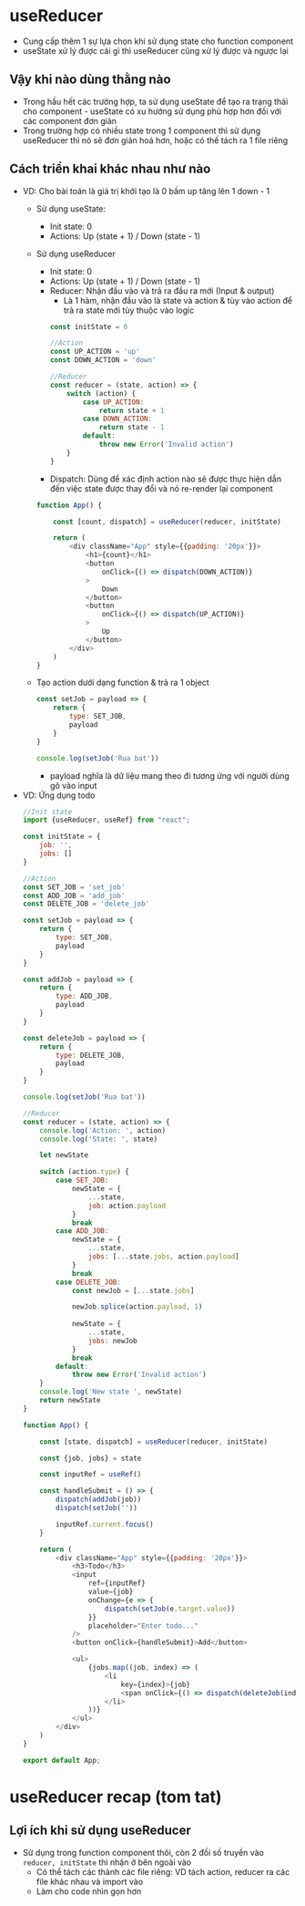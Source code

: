 # useReducer
- Cung cấp thêm 1 sự lựa chọn khi sử dụng state cho function component 
- useState xử lý được cái gì thì useReducer cũng xử lý được và ngược lại 
## Vậy khi nào dùng thằng nào
- Trong hầu hết các trường hợp, ta sử dụng useState để tạo ra trạng thái cho component - useState có xu hướng sử dụng phù hợp hơn đối với các component đơn giản
- Trong trường hợp có nhiều state trong 1 component thì sử dụng useReducer thì nó sẽ đơn giản hoá hơn, hoặc có thế tách ra 1 file riêng 

## Cách triển khai khác nhau như nào 
- VD: Cho bài toán là giá trị khởi tạo là 0 bấm up tăng lên 1 down - 1
    - Sử dụng useState: 
        - Init state: 0
        - Actions: Up (state + 1) / Down (state - 1)

    - Sử dụng useReducer 
        - Init state: 0
        - Actions: Up (state + 1) / Down (state - 1)
        - Reducer: Nhận đầu vào và trả ra đầu ra mới (Input & output)
            - Là 1 hàm, nhận đầu vào là state và action & tùy vào action để trả ra state mới tùy thuộc vào logic 
            ```js
            const initState = 0

            //Action
            const UP_ACTION = 'up'
            const DOWN_ACTION = 'down'

            //Reducer
            const reducer = (state, action) => {
                switch (action) {
                    case UP_ACTION:
                        return state + 1
                    case DOWN_ACTION:
                        return state - 1
                    default:
                        throw new Error('Invalid action')
                }
            }
            ```
        - Dispatch: Dùng để xác định action nào sẽ được thực hiện dẫn đến việc state được thay đổi và nó re-render lại component 
        ```js
        function App() {

            const [count, dispatch] = useReducer(reducer, initState)

            return (
                <div className="App" style={{padding: '20px'}}>
                    <h1>{count}</h1>
                    <button
                        onClick={() => dispatch(DOWN_ACTION)}
                    >
                        Down
                    </button>
                    <button
                        onClick={() => dispatch(UP_ACTION)}
                    >
                        Up
                    </button>
                </div>
            )
        }
        ```
    - Tạo action dưới dạng function & trả ra 1 object
        ```js
        const setJob = payload => {
            return {
                type: SET_JOB,
                payload
            }
        }

        console.log(setJob('Rua bat'))
        ```
        - payload nghĩa là dữ liệu mang theo đi tương ứng với người dùng gõ vào input 
- VD: Ứng dụng todo 
    ```js
    //Init state
    import {useReducer, useRef} from "react";

    const initState = {
        job: '',
        jobs: []
    }

    //Action
    const SET_JOB = 'set_job'
    const ADD_JOB = 'add_job'
    const DELETE_JOB = 'delete_job'

    const setJob = payload => {
        return {
            type: SET_JOB,
            payload
        }
    }

    const addJob = payload => {
        return {
            type: ADD_JOB,
            payload
        }
    }

    const deleteJob = payload => {
        return {
            type: DELETE_JOB,
            payload
        }
    }

    console.log(setJob('Rua bat'))

    //Reducer
    const reducer = (state, action) => {
        console.log('Action: ', action)
        console.log('State: ', state)

        let newState

        switch (action.type) {
            case SET_JOB:
                newState = {
                    ...state,
                    job: action.payload
                }
                break
            case ADD_JOB:
                newState = {
                    ...state,
                    jobs: [...state.jobs, action.payload]
                }
                break
            case DELETE_JOB:
                const newJob = [...state.jobs]

                newJob.splice(action.payload, 1)
                
                newState = {
                    ...state,
                    jobs: newJob
                }
                break
            default:
                throw new Error('Invalid action')
        }
        console.log('New state ', newState)
        return newState
    }

    function App() {

        const [state, dispatch] = useReducer(reducer, initState)

        const {job, jobs} = state

        const inputRef = useRef()

        const handleSubmit = () => {
            dispatch(addJob(job))
            dispatch(setJob(''))

            inputRef.current.focus()
        }

        return (
            <div className="App" style={{padding: '20px'}}>
                <h3>Todo</h3>
                <input
                    ref={inputRef}
                    value={job}
                    onChange={e => {
                        dispatch(setJob(e.target.value))
                    }}
                    placeholder="Enter todo..."
                />
                <button onClick={handleSubmit}>Add</button>

                <ul>
                    {jobs.map((job, index) => (
                        <li
                            key={index}>{job}
                            <span onClick={() => dispatch(deleteJob(index))}>&times;</span>
                        </li>
                    ))}
                </ul>
            </div>
        )
    }

    export default App;
    ```

# useReducer recap (tom tat)
## Lợi ích khi sử dụng useReducer 
- Sử dụng trong function component thôi, còn 2 đối số truyền vào `reducer, initState` thì nhận ở bên ngoài vào
    - Có thể tách các thành các file riêng: VD tách action, reducer ra các file khác nhau và import vào
    - Làm cho code nhìn gọn hơn 